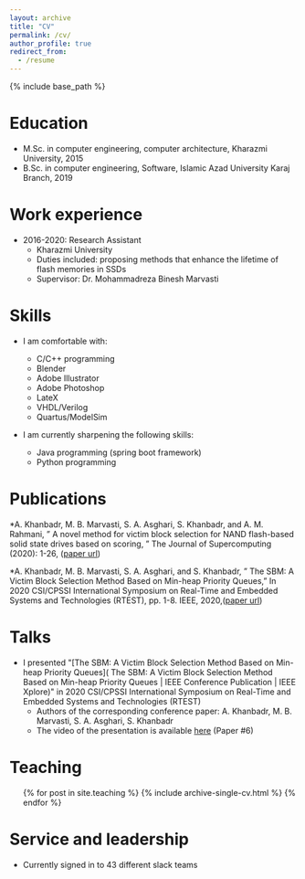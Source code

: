 ```yaml
---
layout: archive
title: "CV"
permalink: /cv/
author_profile: true
redirect_from:
  - /resume
---
```


{% include base_path %}

Education
======

* M.Sc. in computer engineering, computer architecture, Kharazmi University, 2015
* B.Sc. in computer engineering, Software, Islamic Azad University Karaj Branch, 2019

Work experience
======
* 2016-2020: Research Assistant
  * Kharazmi University
  * Duties included: proposing methods that enhance the lifetime of flash memories in SSDs
  * Supervisor: Dr. Mohammadreza Binesh Marvasti

<!-- * Fall 2015: Research Assistant
  * Github University
  * Duties included: Merging pull requests
  * Supervisor: Professor Hub -->
  
Skills
======
* I am comfortable with:
  * C/C++ programming
  * Blender
  * Adobe Illustrator
  * Adobe Photoshop
  * LateX
  * VHDL/Verilog
  * Quartus/ModelSim

* I am currently sharpening the following skills:
  * Java programming (spring boot framework)
  * Python programming

<!-- * Skill 3
 
Soft Skills
======
* Skill 1
* Skill 2
  * Sub-skill 2.1
  * Sub-skill 2.2
  * Sub-skill 2.3
* Skill 3 -->

Publications
======
<!--   <ul>{% for post in site.publications %}
    {% include archive-single-cv.html %}
  {% endfor %}</ul> -->
*A. Khanbadr, M. B. Marvasti, S. A. Asghari, S. Khanbadr, and A. M. Rahmani, ” A novel method for victim block
selection for NAND flash-based solid state drives based on scoring, ” The Journal of Supercomputing (2020): 1-26, ([paper url](https://link.springer.com/article/10.1007/s11227-020-03250-w))
 
*A. Khanbadr, M. B. Marvasti, S. A. Asghari, and S. Khanbadr, ” The SBM: A Victim Block Selection Method
Based on Min-heap Priority Queues,” In 2020 CSI/CPSSI International Symposium on Real-Time and Embedded
Systems and Technologies (RTEST), pp. 1-8. IEEE, 2020,([paper url](https://ieeexplore.ieee.org/abstract/document/9140084))

Talks
======
<!--   <ul>{% for post in site.talks %}
    {% include archive-single-talk-cv.html %}
  {% endfor %}</ul> -->
* I presented  "[The SBM: A Victim Block Selection Method Based on Min-heap Priority Queues]( The SBM: A Victim Block Selection Method Based on Min-heap Priority Queues | IEEE Conference Publication | IEEE Xplore)" in 2020 CSI/CPSSI International Symposium on Real-Time and Embedded Systems and Technologies (RTEST)
   * Authors of the corresponding conference paper: A. Khanbadr, M. B. Marvasti, S. A. Asghari, S. Khanbadr
   * The video of the presentation is available [here]( http://cs.ipm.ac.ir/Rtest/2020/program/) (Paper #6)

Teaching
======
  <ul>{% for post in site.teaching %}
    {% include archive-single-cv.html %}
  {% endfor %}</ul>
  
Service and leadership
======
* Currently signed in to 43 different slack teams
